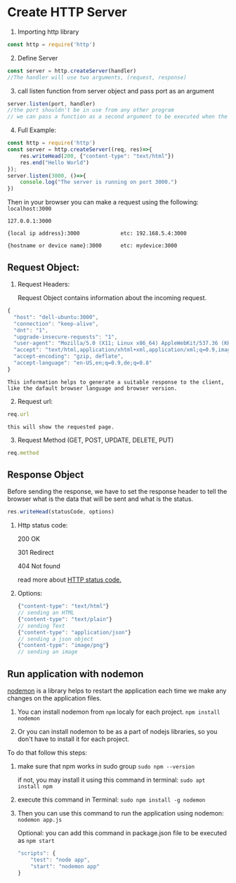 # Create HTTP Server

1. Importing http library
```javascript
const http = require('http')
```
2. Define Server
```javascript
const server = http.createServer(handler)
//The handler will use two arguments, (request, response)
```


3. call listen function from server object and pass port as an argument
```javascript
server.listen(port, handler)
//the port shouldn't be in use from any other program
// we can pass a function as a second argument to be executed when the server starts litening just to know that the server is running we may use log
```
4. Full Example:
```javascript
const http = require('http')
const server = http.createServer((req, res)=>{
    res.writeHead(200, {"content-type": "text/html"})
    res.end("Hello World")
});
server.listen(3000, ()=>{
    console.log("The server is running on port 3000.")
})
```
Then in your browser you can make a request using the following:
```localhost:3000```

```127.0.0.1:3000```

```{local ip address}:3000             etc: 192.168.5.4:3000 ```

```{hostname or device name}:3000      etc: mydevice:3000```
## Request Object:
1. Request Headers:

    Request Object contains information about the incoming request.
```javascript
{
  "host": "dell-ubuntu:3000",
  "connection": "keep-alive",
  "dnt": "1",
  "upgrade-insecure-requests": "1",
  "user-agent": "Mozilla/5.0 (X11; Linux x86_64) AppleWebKit/537.36 (KHTML, like Gecko) Chrome/98.0.4758.48 Safari/537.36",
  "accept": "text/html,application/xhtml+xml,application/xml;q=0.9,image/avif,image/webp,image/apng,*/*;q=0.8,application/signed-exchange;v=b3;q=0.9",
  "accept-encoding": "gzip, deflate",
  "accept-language": "en-US,en;q=0.9,de;q=0.8"
}
```
    This information helps to generate a suitable response to the client, like the dafault browser language and browser version.

2. Request url:
```javascript
req.url
```
    this will show the requested page.

3. Request Method
    (GET, POST, UPDATE, DELETE, PUT)
```javascript
req.method
```

## Response Object
Before sending the response, we have to set the response header to tell the browser what is the data that will be sent and what is the status.
```javascript
res.writeHead(statusCode, options)
```
1. Http status code:

    200 OK

    301 Redirect

    404 Not found

    read more about [HTTP status code.](https://developer.mozilla.org/en-US/docs/Web/HTTP/Status)

2. Options:
    ```javascript
    {"content-type": "text/html"}
    // sending an HTML
    {"content-type": "text/plain"}
    // sending Text
    {"content-type": "application/json"}
    // sending a json object
    {"content-type": "image/png"}
    // sending an image
    ```

## Run application with nodemon
[nodemon](https://www.npmjs.com/package/nodemon) is a library helps to restart the application each time we make any changes on the application files.
1. You can install nodemon from ```npm``` localy for each project. ```npm install nodemon```

2. Or you can install nodemon to be as a part of nodejs libraries, so you don't have to install it for each project.

To do that follow this steps:

1. make sure that npm works in sudo group
    ```sudo npm --version```

    if not, you may install it using this command in terminal: ```sudo apt install npm```
2. execute this command in Terminal: ```sudo npm install -g nodemon```
3. Then you can use this command to run the application using nodemon: ```nodemon app.js```
    
    Optional: you can add this command in package.json file to be executed as ```npm start```
    ```javascript
    "scripts": {
        "test": "node app",
        "start": "nodemon app"
    }
    ```